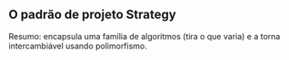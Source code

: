 ## O padrão de projeto Strategy 

Resumo: encapsula uma família de algoritmos (tira o que varia) e a torna intercambiável usando polimorfismo.
